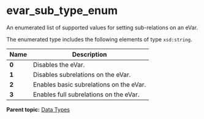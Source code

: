 # evar\_sub\_type\_enum

An enumerated list of supported values for setting sub-relations on an eVar.

The enumerated type includes the following elements of type `xsd:string`.

|Name|Description|
|----|-----------|
|**0** | Disables the eVar. |
|**1** | Disables subrelations on the eVar. |
|**2** | Enables basic subrelations on the eVar. |
|**3** | Enables full subrelations on the eVar. |

**Parent topic:** [Data Types](../data_types/c_datatypes.md)

